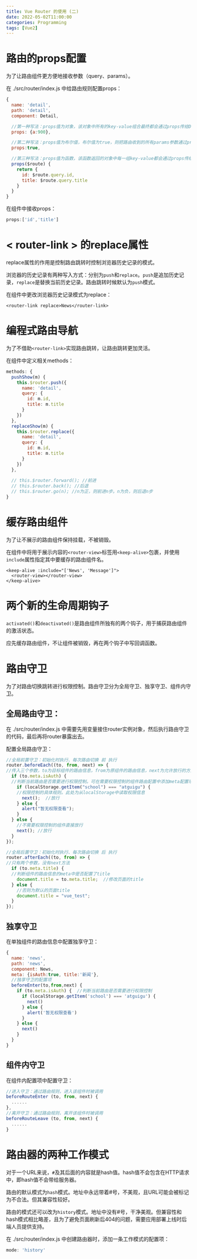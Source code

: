 ```yaml
---
title: Vue Router 的使用 (二)
date: 2022-05-02T11:00:00
categories: Programming
tags: [Vue2]
---
```


# 路由的props配置

为了让路由组件更方便地接收参数（query、params）。

在 ./src/router/index.js 中给路由规则配置props：

```js
{
  name: 'detail',
  path: 'detail',
  component: Detail,

  //第一种写法：props值为对象，该对象中所有的key-value组合最终都会通过props传给Detail组件
  props: {a:900},

  //第二种写法：props值为布尔值，布尔值为true，则把路由收到的所有params参数通过props传给Detail组件
  props:true,

  //第三种写法：props值为函数，该函数返回的对象中每一组key-value都会通过props传给Detail组件
  props($route) {
    return {
      id: $route.query.id,
      title: $route.query.title
    }
  }
}
```

在组件中接收props：

```js
props:['id','title']
```

# < router-link > 的replace属性

replace属性的作用是控制路由跳转时控制浏览器历史记录的模式。

浏览器的历史记录有两种写入方式：分别为`push`和`replace`。`push`是追加历史记录，`replace`是替换当前历史记录。路由跳转时候默认为`push`模式。

在组件中更改浏览器历史记录模式为replace：

```vue
<router-link replace>News</router-link>
```

# 编程式路由导航

为了不借助`<router-link>`实现路由跳转，让路由跳转更加灵活。

在组件中定义相关methods：

```js
methods: {
  pushShow(m) {
    this.$router.push({
      name: 'detail',
      query: {
        id: m.id,
        title: m.title
      }
    })
  },
  replaceShow(m) {
    this.$router.replace({
      name: 'detail',
      query: {
        id: m.id,
        title: m.title
      }
    })
  },
  
  // this.$router.forward(); //前进
  // this.$router.back(); //后退
  // this.$router.go(n); //n为正，则前进n步。n为负，则后退n步
}
```

# 缓存路由组件

为了让不展示的路由组件保持挂载，不被销毁。

在组件中将用于展示内容的`<router-view>`标签用`<keep-alive>`包裹，并使用`include`属性指定其中要缓存的路由组件名。

```vue
<keep-alive :include="['News', 'Message']"> 
  <router-view></router-view>
</keep-alive>
```

# 两个新的生命周期钩子

`activated()`和`deactivated()`是路由组件所独有的两个钩子，用于捕获路由组件的激活状态。

应先缓存路由组件，不让组件被销毁，再在两个钩子中写回调函数。

# 路由守卫

为了对路由切换跳转进行权限控制。路由守卫分为全局守卫、独享守卫、组件内守卫。

## 全局路由守卫：

在 ./src/router/index.js 中需要先用变量接住router实例对象，然后执行路由守卫的代码，最后再将router暴露出去。

配置全局路由守卫：

```js
//全局前置守卫：初始化时执行、每次路由切换 前 执行
router.beforeEach((to, from, next) => {
//传入三个参数，to为目标组件的路由信息，from为原组件的路由信息，next为允许放行的方法
  if (to.meta.isAuth) {
  //判断当前路由是否需要进行权限控制。可在需要权限控制的组件路由配置中添加meta配置项
    if (localStorage.getItem("school") === "atguigu") {
    //权限控制的具体规则。此处为从localStorage中读取权限信息
      next();  //放行
    } else {
      alert("暂无权限查看");
    }
  } else {
    //不需要权限控制的组件直接放行
    next(); //放行
  }
});

//全局后置守卫：初始化时执行、每次路由切换 后 执行
router.afterEach((to, from) => {
//只有两个参数，没有next方法
  if (to.meta.title) {
  //判断组件的路由信息的meta中是否配置了title
    document.title = to.meta.title;  //修改页面的title
  } else {
    //否则为默认的页面title
    document.title = "vue_test";
  }
});
```

## 独享守卫

在单独组件的路由信息中配置独享守卫：

```js
{
  name: 'news',
  path: 'news',
  component: News,
  meta: {isAuth:true, title:'新闻'},
  //独享守卫的配置项
  beforeEnter(to,from,next) {
    if (to.meta.isAuth) {  //判断当前路由是否需要进行权限控制
      if (localStorage.getItem('school') === 'atguigu') {
        next()
      } else {
        alert('暂无权限查看')
      }
    } else {
      next()
    }
  }
}
```

## 组件内守卫

在组件内配置项中配置守卫：

```js
//进入守卫：通过路由规则，进入该组件时被调用
beforeRouteEnter (to, from, next) {
  ......
},
//离开守卫：通过路由规则，离开该组件时被调用
beforeRouteLeave (to, from, next) {
  ......
}
```

# 路由器的两种工作模式

 对于一个URL来说，`#`及其后面的内容就是hash值。hash值不会包含在HTTP请求中，即hash值不会带给服务器。

路由的默认模式为`hash`模式。地址中永远带着#号，不美观，且URL可能会被标记为不合法。但其兼容性较好。

路由的模式还可以改为`history`模式。地址中没有#号，干净美观。但兼容性和hash模式相比略差，且为了避免页面刷新后404的问题，需要应用部署上线时后端人员提供支持。

在 ./src/router/index.js 中创建路由器时，添加一条工作模式的配置项：

```js
mode: 'history'
```

